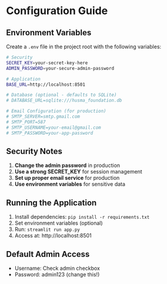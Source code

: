 # Configuration Guide

## Environment Variables

Create a `.env` file in the project root with the following variables:

```bash
# Security
SECRET_KEY=your-secret-key-here
ADMIN_PASSWORD=your-secure-admin-password

# Application
BASE_URL=http://localhost:8501

# Database (optional - defaults to SQLite)
# DATABASE_URL=sqlite:///husma_foundation.db

# Email Configuration (for production)
# SMTP_SERVER=smtp.gmail.com
# SMTP_PORT=587
# SMTP_USERNAME=your-email@gmail.com
# SMTP_PASSWORD=your-app-password
```

## Security Notes

1. **Change the admin password** in production
2. **Use a strong SECRET_KEY** for session management
3. **Set up proper email service** for production
4. **Use environment variables** for sensitive data

## Running the Application

1. Install dependencies: `pip install -r requirements.txt`
2. Set environment variables (optional)
3. Run: `streamlit run app.py`
4. Access at: http://localhost:8501

## Default Admin Access

- Username: Check admin checkbox
- Password: admin123 (change this!)
